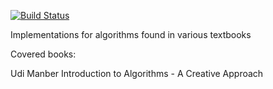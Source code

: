
[![Build Status](https://travis-ci.org/WHS241/Algorithms.svg?branch=master)](https://travis-ci.org/WHS241/Algorithms)

Implementations for algorithms found in various textbooks

Covered books:

Udi Manber
Introduction to Algorithms - A Creative Approach